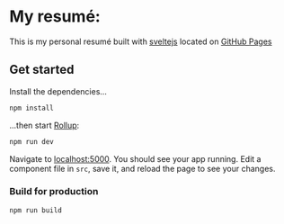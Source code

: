 # My resumé:

This is my personal resumé built with [sveltejs](https://github.com/sveltejs) located on [GitHub Pages](https://perjansson.github.io)

## Get started

Install the dependencies...

```bash
npm install
```

...then start [Rollup](https://rollupjs.org):

```bash
npm run dev
```

Navigate to [localhost:5000](http://localhost:5000). You should see your app running. Edit a component file in `src`, save it, and reload the page to see your changes.

### Build for production

```bash
npm run build
```
